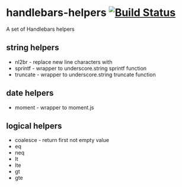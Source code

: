 # handlebars-helpers [![Build Status](https://travis-ci.org/tomi77/handlebars-helpers.png)](https://travis-ci.org/tomi77/handlebars-helpers)

A set of Handlebars helpers

## string helpers

* nl2br - replace new line characters with <br/>
* sprintf - wrapper to underscore.string sprintf function
* truncate - wrapper to underscore.string truncate function

## date helpers

* moment - wrapper to moment.js

## logical helpers

* coalesce - return first not empty value
* eq
* neq
* lt
* lte
* gt
* gte